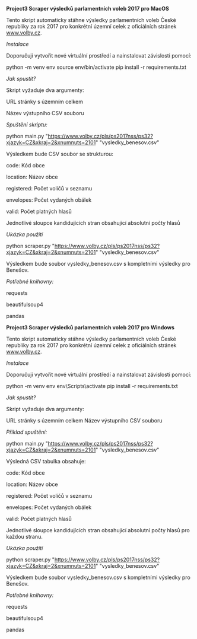 **Project3 Scraper výsledků parlamentních voleb 2017 pro MacOS**

Tento skript automaticky stáhne výsledky parlamentních voleb České republiky za rok 2017 pro konkrétní územní celek z oficiálních stránek www.volby.cz.

*Instalace*

Doporučuji vytvořit nové virtuální prostředí a nainstalovat závislosti pomocí:

python -m venv env
source env/bin/activate
pip install -r requirements.txt

*Jak spustit?*

Skript vyžaduje dva argumenty:

URL stránky s územním celkem

Název výstupního CSV souboru

*Spuštění skriptu:*

python main.py "https://www.volby.cz/pls/ps2017nss/ps32?xjazyk=CZ&xkraj=2&xnumnuts=2101" "vysledky_benesov.csv"

Výsledkem bude CSV soubor se strukturou:

code: Kód obce

location: Název obce

registered: Počet voličů v seznamu

envelopes: Počet vydaných obálek

valid: Počet platných hlasů

Jednotlivé sloupce kandidujících stran obsahující absolutní počty hlasů

*Ukázka použití*

python scraper.py "https://www.volby.cz/pls/ps2017nss/ps32?xjazyk=CZ&xkraj=2&xnumnuts=2101" "vysledky_benesov.csv"

Výsledkem bude soubor vysledky_benesov.csv s kompletními výsledky pro Benešov.

*Potřebné knihovny:*

requests

beautifulsoup4

pandas

**Project3 Scraper výsledků parlamentních voleb 2017 pro Windows**

Tento skript automaticky stáhne výsledky parlamentních voleb České republiky za rok 2017 pro konkrétní územní celek z oficiálních stránek www.volby.cz.

*Instalace*

Doporučuji vytvořit nové virtuální prostředí a nainstalovat závislosti pomocí:

python -m venv env
env\Scripts\activate
pip install -r requirements.txt

*Jak spustit?*

Skript vyžaduje dva argumenty:

URL stránky s územním celkem
Název výstupního CSV souboru

*Příklad spuštění:*

python main.py "https://www.volby.cz/pls/ps2017nss/ps32?xjazyk=CZ&xkraj=2&xnumnuts=2101" "vysledky_benesov.csv"

Výsledná CSV tabulka obsahuje:

code: Kód obce

location: Název obce

registered: Počet voličů v seznamu

envelopes: Počet vydaných obálek

valid: Počet platných hlasů

Jednotlivé sloupce kandidujících stran obsahující absolutní počty hlasů pro každou stranu.

*Ukázka použití*

python scraper.py "https://www.volby.cz/pls/ps2017nss/ps32?xjazyk=CZ&xkraj=2&xnumnuts=2101" "vysledky_benesov.csv"

Výsledkem bude soubor vysledky_benesov.csv s kompletními výsledky pro Benešov.

*Potřebné knihovny:*

requests

beautifulsoup4

pandas
